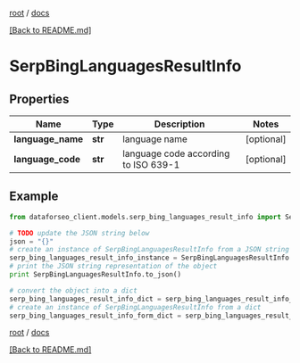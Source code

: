 [root](./../ "root") / [docs](./ "docs")

[[Back to README.md]](./../README.md "[Back to README.md]")

# SerpBingLanguagesResultInfo

## Properties

Name | Type | Description | Notes
------------ | ------------- | ------------- | -------------
**language_name** | **str** | language name | [optional]
**language_code** | **str** | language code according to ISO 639-1 | [optional]

## Example

```python
from dataforseo_client.models.serp_bing_languages_result_info import SerpBingLanguagesResultInfo

# TODO update the JSON string below
json = "{}"
# create an instance of SerpBingLanguagesResultInfo from a JSON string
serp_bing_languages_result_info_instance = SerpBingLanguagesResultInfo.from_json(json)
# print the JSON string representation of the object
print SerpBingLanguagesResultInfo.to_json()

# convert the object into a dict
serp_bing_languages_result_info_dict = serp_bing_languages_result_info_instance.to_dict()
# create an instance of SerpBingLanguagesResultInfo from a dict
serp_bing_languages_result_info_form_dict = serp_bing_languages_result_info.from_dict(serp_bing_languages_result_info_dict)
```

  

[root](./../ "root") / [docs](./ "docs")

[[Back to README.md]](./../README.md "[Back to README.md]")
